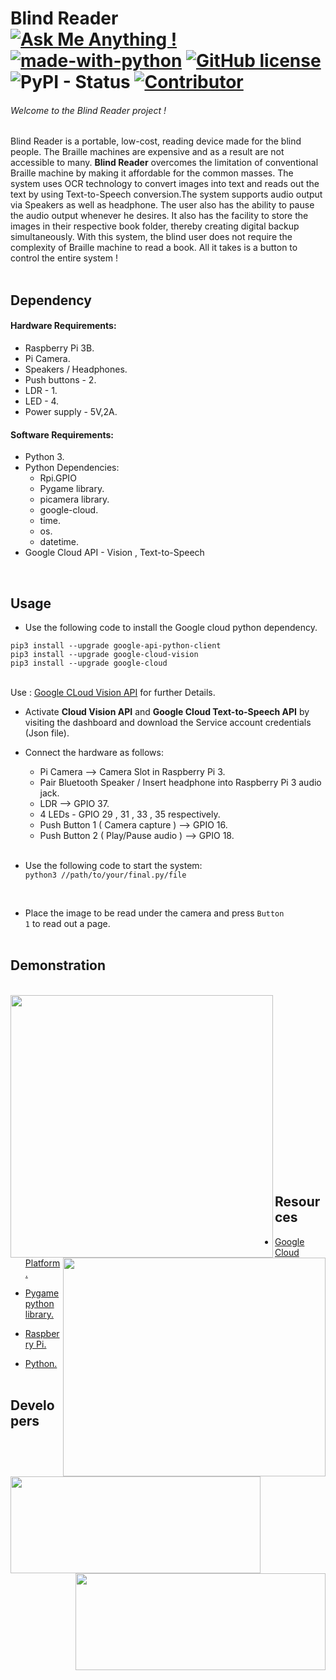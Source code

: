 
# Blind Reader &nbsp;&nbsp;&nbsp;&nbsp;&nbsp;&nbsp;&nbsp;&nbsp;&nbsp;&nbsp;&nbsp;&nbsp;&nbsp;&nbsp;&nbsp;&nbsp;&nbsp; [![Ask Me Anything !](https://img.shields.io/badge/Ask%20me-anything-1abc9c.svg?longCache=true&style=plastic)](mailto:dev.dibyo@gmail.com) [![made-with-python](https://img.shields.io/badge/Made%20with-Python-blue.svg?longCache=true&style=plastic)](https://www.python.org/) [![GitHub license](https://img.shields.io/github/license/Naereen/StrapDown.js.svg?longCache=true&style=plastic)](https://github.com/Naereen/StrapDown.js/blob/master/LICENSE)  ![PyPI - Status](https://img.shields.io/pypi/status/Django.svg?style=plastic) [![Contributor](https://img.shields.io/badge/Contributors-2-orange.svg?longCache=true&style=plastic)](https://github.com/boudhayan-dev/Blind-Reader-project/graphs/contributors)<br>

###### Welcome to the Blind Reader project !

 Blind Reader is a portable, low-cost, reading device made for the blind people. The Braille machines are expensive and as a result are not accessible to many. <strong>Blind Reader</strong> overcomes the limitation of conventional Braille machine by making it affordable for the common masses. The system uses OCR technology to convert images into text and reads out the text by using Text-to-Speech conversion.The system supports audio output via Speakers as well as headphone. The user also has the ability to pause the audio output whenever he desires. It also has the facility to store the images in their respective book folder, thereby creating digital backup simultaneously. With this system, the blind user does not require the complexity of Braille machine to read a book. All it takes is a button to control the entire system !
<br><br>

## Dependency

#### Hardware Requirements:

- Raspberry Pi 3B.
- Pi Camera.
- Speakers / Headphones.
- Push buttons - 2.
- LDR - 1.
- LED - 4.
- Power supply - 5V,2A.

#### Software Requirements:

- Python 3.
- Python Dependencies:
    - Rpi.GPIO
	- Pygame library.
	- picamera library.
	- google-cloud.
	- time.
	- os.
	- datetime.	
- Google Cloud API - Vision , Text-to-Speech

<br>

## Usage

- Use the following code to install the Google cloud python dependency.

```
pip3 install --upgrade google-api-python-client
pip3 install --upgrade google-cloud-vision
pip3 install --upgrade google-cloud 
```
<br>
	Use :  <a href="https://developers.google.com/api-client-library/python/apis/vision/v1">Google CLoud Vision API</a> for further Details.
<br>

- Activate <strong>Cloud Vision API</strong> and <strong>Google Cloud Text-to-Speech API</strong> by visiting the dashboard and download the Service account credentials (Json file).<br>

- Connect the hardware as follows:
	- Pi Camera --> Camera Slot in Raspberry Pi 3.
	- Pair Bluetooth Speaker / Insert headphone into Raspberry Pi 3 audio jack.
	- LDR --> GPIO 37.
	- 4 LEDs - GPIO 29 , 31 , 33 , 35 respectively.
	- Push Button 1 ( Camera capture ) --> GPIO 16.
	- Push Button 2 ( Play/Pause audio ) --> GPIO 18.
	<br>

- Use the following code to start the system:<br>
``` python3 //path/to/your/final.py/file ```
<br>

- Place the image to be read under the camera and press  <code>Button 1</code>  to read out a page.
<br><br>

## Demonstration
<br>
<img src="images/system1.jpg" width="420px" height="420px" align="left">
<img src="images/system2.jpg" width="420px" height="350px" align="right" >
<br><br><br><br><br><br><br><br><br><br><br><br><br><br><br><br><br>

## Resources

- [Google Cloud Platform.](https://cloud.google.com/python/docs/reference/)

- [Pygame python library.](https://www.pygame.org/news)

- [Raspberry Pi.](https://www.raspberrypi.org/)

- [Python.](https://www.python.org/)
<br><br>

## Developers

<a href="https://github.com/boudhayan-dev"><img src="images/devinfo1.png" width="400px" height="155px" align="left"></a> 
<a href="https://github.com/chinmay4382"><img src="images/devinfo2.png" width="400px" height="155px" align="right"></a> 
